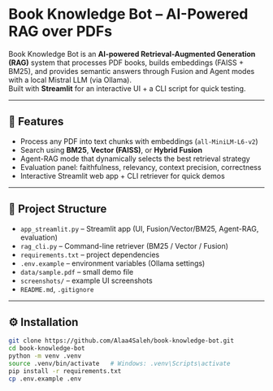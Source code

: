 # Book Knowledge Bot – AI-Powered RAG over PDFs

Book Knowledge Bot is an **AI-powered Retrieval-Augmented Generation (RAG)** system that processes PDF books, builds embeddings (FAISS + BM25), and provides semantic answers through Fusion and Agent modes with a local Mistral LLM (via Ollama).  
Built with **Streamlit** for an interactive UI + a CLI script for quick testing.

---

## 🚀 Features
- Process any PDF into text chunks with embeddings (`all-MiniLM-L6-v2`)
- Search using **BM25**, **Vector (FAISS)**, or **Hybrid Fusion**
- Agent-RAG mode that dynamically selects the best retrieval strategy
- Evaluation panel: faithfulness, relevancy, context precision, correctness
- Interactive Streamlit web app + CLI retriever for quick demos

---

## 📂 Project Structure
- `app_streamlit.py` – Streamlit app (UI, Fusion/Vector/BM25, Agent-RAG, evaluation)
- `rag_cli.py` – Command-line retriever (BM25 / Vector / Fusion)
- `requirements.txt` – project dependencies
- `.env.example` – environment variables (Ollama settings)
- `data/sample.pdf` – small demo file
- `screenshots/` – example UI screenshots
- `README.md`, `.gitignore`

---

## ⚙️ Installation
```bash
git clone https://github.com/Alaa4Saleh/book-knowledge-bot.git
cd book-knowledge-bot
python -m venv .venv
source .venv/bin/activate   # Windows: .venv\Scripts\activate
pip install -r requirements.txt
cp .env.example .env
